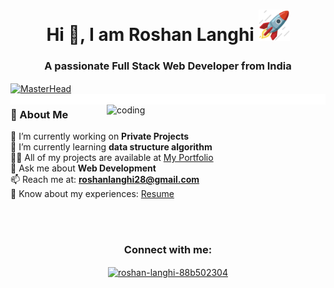 <h1 align="center">Hi 👋, I am Roshan Langhi  <img src="assets\stats.gif" width="50"></h1>
<h3 align="center">A passionate Full Stack Web Developer from India</h3>

<a href="#" onclick="return false;">
<img align="center" src="https://media1.giphy.com/media/v1.Y2lkPTc5MGI3NjExeTVmdzJsanFtM2tqMXU3bmFvcXJ0dnlwNXNoMnU3MzY1eXhjOXR1bCZlcD12MV9pbnRlcm5hbF9naWZfYnlfaWQmY3Q9Zw/i1JHRZSXO9LZZDHqii/giphy.gif" alt="MasterHead" style="max-width: 100%; height: auto; >
</a>
  <br/>
<a href="#" onclick="return false;">
  <img align="right" alt="GIF Example" src="/assets/CLine.gif">
</a>

<a href="#" onclick="return false;">
  <img align="right" alt="coding" width="350" src="https://i.pinimg.com/originals/ce/69/4f/ce694f560636dffcf42ecf40d4f2f962.gif">
</a>

### 🌟 About Me  
🔭 I’m currently working on **Private Projects**  
🌱 I’m currently learning **data structure algorithm**  
👨‍💻 All of my projects are available at [My Portfolio](..)  
💬 Ask me about **Web Development**  
📫 Reach me at: **roshanlanghi28@gmail.com**  
📄 Know about my experiences: [Resume](..)  


<br/><br/>
<h3 align="center">Connect with me:</h3>
<p align="center">
  <a href="https://www.linkedin.com/in/roshan-langhi-88b502304/" target="_blank">
    <img align="center" src="https://raw.githubusercontent.com/rahuldkjain/github-profile-readme-generator/master/src/images/icons/Social/linked-in-alt.svg" alt="roshan-langhi-88b502304" height="30" width="40" />
  </a>
</p>

